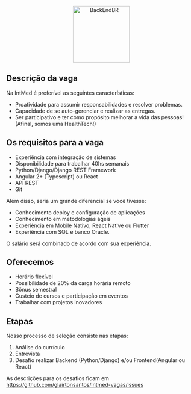 <p align="center">
  <img src="https://avatars0.githubusercontent.com/u/26383303?s=400&v=4" alt="BackEndBR" width="150" />
</p>

## Descrição da vaga ##
Na IntMed é preferível as seguintes características:

- Proatividade para assumir responsabilidades e resolver problemas.
- Capacidade de se auto-gerenciar e realizar as entregas.
- Ser participativo e ter como propósito melhorar a vida das pessoas! (Afinal, somos uma HealthTech!)

## Os requisitos para a vaga ##

- Experiência com integração de sistemas
- Disponibilidade para trabalhar 40hs semanais
- Python/Django/Django REST Framework
- Angular 2+ (Typescript) ou React
- API REST
- Git

Além disso, seria um grande diferencial se você tivesse:
- Conhecimento deploy e configuração de aplicações
- Conhecimento em metodologias ágeis
- Experiência em Mobile Nativo, React Native ou Flutter
- Experiência com SQL e banco Oracle.

O salário será combinado de acordo com sua experiência.

## Oferecemos ##
- Horário flexível
- Possibilidade de 20% da carga horária remoto
- Bônus semestral
- Custeio de cursos e participação em eventos
- Trabalhar com projetos inovadores

## Etapas ##
Nosso processo de seleção consiste nas etapas:
1) Análise do currículo
2) Entrevista
3) Desafio 
 realizar Backend (Python/Django) e/ou Frontend(Angular ou React)

As descrições para os desafios ficam em https://github.com/glairtonsantos/intmed-vagas/issues

